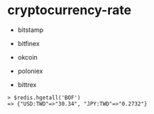 # cryptocurrency-rate


* bitstamp
* bitfinex
* okcoin

* poloniex
* bittrex


```
> $redis.hgetall('BOF')
=> {"USD:TWD"=>"30.34", "JPY:TWD"=>"0.2732"}

```